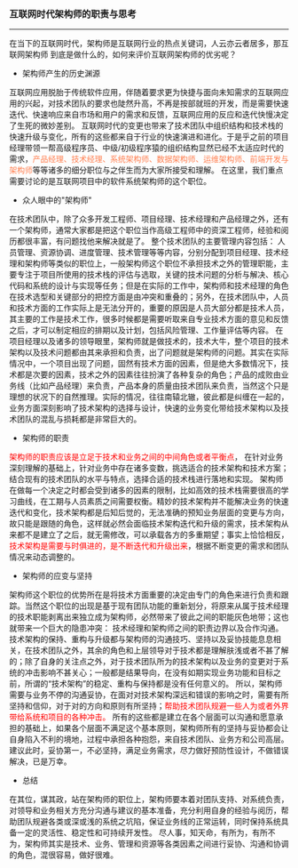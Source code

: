 ### 互联网时代架构师的职责与思考
---

在当下的互联网时代，架构师是互联网行业的热点关键词，人云亦云者居多，那互联网架构师
到底是做什么的，如何来评价互联网架构师的优劣呢？

 * 架构师产生的历史渊源
 
互联网应用脱胎于传统软件应用，伴随着要求更为快捷与面向未知需求的互联网应用的兴起，对技术团队的要求也陡然升高，不再是按部就班的开发，而是需要快速迭代、快速响应来自市场和用户的需求和反馈，互联网应用的反应和迭代快慢决定了生死的微妙差别。
互联网时代的变更也带来了技术团队中组织结构和技术栈的快速升级与变化，所有的这些都来自于行业的快速演进和进化。于是乎之前的项目经理带领一帮高级程序员、中级/初级程序猿的组织结构显然已经不太适应时代的需求，<font color='#FF7F50'>产品经理、技术经理、系统架构师、数据架构师、运维架构师、前端开发与架构师</font>等等诸多的细分职位与之伴生而为大家所接受和理解。
在这里，我们重点需要讨论的是互联网项目中的软件系统架构师的这个职位。

 * 众人眼中的"架构师"
 
在技术团队中，除了众多开发工程师、项目经理、技术经理和产品经理之外，还有一个架构师，通常大家都是把这个职位当作高级工程师中的资深工程师，经验和阅历都很丰富，有问题找他来解决就是了。
整个技术团队的主要管理内容包括： 人员管理、资源协调、进度管理、技术管理等等内容，分别分配到项目经理、技术经理和架构师等类似的职位上，一般架构师这个职位不承担技术之外的管理职能，主要专注于项目所使用的技术栈的评估与选取，关键的技术问题的分析与解决、核心代码和系统的设计与实现等任务；但是在实际的工作中，架构师和技术经理的角色在技术选型和关键部分的把控方面是由冲突和重叠的；另外，在技术团队中，人员和技术方面的工作实际上是无法分开的，重要的原因是人员大部分都是技术人员，其主要的工作是技术工作，很多时候都是需要听取来自专业技术方面的意见和反馈之后，才可以制定相应的排期以及计划，包括风险管理、工作量评估等内容。
在项目经理以及诸多的领导眼里，架构师就是做技术的，技术大牛，整个项目的技术架构以及技术问题都由其来承担和负责，出了问题就是架构师的问题。其实在实际情况中，一个项目出现了问题，固然有技术方面的因素，但是绝大多数情况下，技术都是次要的因素，技术之外的因素往往扮演了各种复杂的角色；产品的成败由业务线（比如产品经理）来负责，产品本身的质量由技术团队来负责，当然这个只是理想的状况下的自然推理。实际的情况，往往南辕北辙，彼此都是纠缠在一起的，业务方面深刻影响了技术架构的选择与设计，快速的业务变化带给技术架构以及技术团队的混乱与损耗都是非常巨大的。

 * 架构师的职责
 
<font color='red'>架构师的职责应该是立足于技术和业务之间的中间角色或者平衡点</font>， 在针对业务深刻理解的基础上，针对业务中存在诸多变数，挑选适合的技术架构和技术方案；结合现有的技术团队的水平与特点，选择合适的技术栈进行落地和实现。
架构师在做每一个决定之时都会受到诸多的因素的限制，比如高效的技术栈需要很高的学习曲线，在工期与人员素质之间需要权衡。精妙的技术架构并不能解决业务的快速迭代和变化，技术架构都是后知后觉的，无法准确的预知业务层面的变更与方向，故只能是跟随的角色，这样就必然会面临技术架构迭代和升级的需求，技术架构从来都不是建立了之后，就无需修改，可以承载各方的多重期望；事实上恰恰相反，<font color='red'>技术架构是需要与时俱进的，是不断迭代和升级出来</font>，根据不断变更的需求和团队情况来动态调整的。

*  架构师的应变与坚持

架构师这个职位的优势所在是将技术方面重要的决定由专门的角色来进行负责和跟踪。当然这个职位的出现是基于现有团队功能的重新划分，将原来从属于技术经理的技术职能剥离出来独立成为架构师，必然带来了彼此之间的职能灰色地带；这也就带来一个巨大的隐患冲突： 技术经理和架构师之间的职责边界以及合作沟通。
技术架构的保持、重构与升级都与架构师的沟通技巧、坚持以及妥协技能息息相关，在技术团队之外，其余的角色和上层领导对于技术都是理解肤浅或者不甚了解的；除了自身的关注点之外，对于技术团队所为的技术架构以及业务的变更对于系统的冲击影响不甚关心；一般都是结果导向，在没有如期实现业务功能和目标之前，所谓的“技术架构”的稳定、重构与保持都是没有任何意义的。 所以，架构师需要与业务不停的沟通妥协，在面对对技术架构深远和错误的影响之时，需要有所坚持和信仰，对于对的方向和原则有所坚持；<font color='red'>帮助技术团队规避一些人为或者外界带给系统和项目的各种冲击。</font>
所有的这些都是建立在各个层面可以沟通和愿意承担的基础上，如果各个层面不满足这个基本原则，架构师所有的坚持与妥协都会让自身陷入不利的境地，过程中承担各种抱怨，来自技术团队、业务方和公司高层。建议此时，妥协第一，不必坚持，满足业务需求，尽力做好预防性设计，不做错误解决，已是万幸。

 * 总结
 
 在其位，谋其政，站在架构师的职位上，架构师要本着对团队支持、对系统负责，对领导和业务相关方充分沟通与建议的基本准备，充分利用自身的经验与阅历，帮助团队规避各类或深或浅的系统之坑陷，保证业务线的正常运转，同时保持系统具备一定的灵活性、稳定性和可持续开发性。 尽人事，知天命，有所为，有所不为，架构师其实是技术、业务、管理和资源等各类因素之间进行妥协、沟通和协调的角色，混很容易，做好很难。